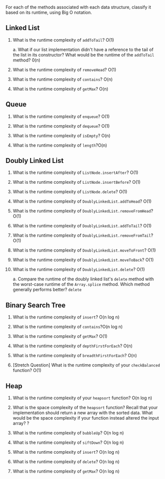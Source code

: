 For each of the methods associated with each data structure, classify it based on its runtime, using Big O notation.

## Linked List

1. What is the runtime complexity of `addToTail`? O(1)
  
    a. What if our list implementation didn't have a reference to the tail of the list in its constructor? What would be the runtime of the `addToTail` method? 0(n)

2. What is the runtime complexity of `removeHead`? O(1)

3. What is the runtime complexity of `contains`? O(n)

4. What is the runtime complexity of `getMax`? O(n)


## Queue

1. What is the runtime complexity of `enqueue`? O(1)

2. What is the runtime complexity of `dequeue`? O(1)

3. What is the runtime complexity of `isEmpty`? O(n)

4. What is the runtime complexity of `length`?O(n)


## Doubly Linked List

1. What is the runtime complexity of `ListNode.insertAfter`? O(1)

2. What is the runtime complexity of `ListNode.insertBefore`? O(1)

3. What is the runtime complexity of `ListNode.delete`? O(1)

4. What is the runtime complexity of `DoublyLinkedList.addToHead`? O(1)

5. What is the runtime complexity of `DoublyLinkedList.removeFromHead`? O(1)

6. What is the runtime complexity of `DoublyLinkedList.addToTail`? O(1)

7. What is the runtime complexity of `DoublyLinkedList.removeFromTail`? O(1)

8. What is the runtime complexity of `DoublyLinkedList.moveToFront`? O(1)

9. What is the runtime complexity of `DoublyLinkedList.moveToBack`? O(1)

10. What is the runtime complexity of `DoublyLinkedList.delete`? O(1)

    a. Compare the runtime of the doubly linked list's `delete` method with the worst-case runtime of the `Array.splice` method. Which method generally performs better? `delete`


## Binary Search Tree

1. What is the runtime complexity of `insert`? O(n log n)

2. What is the runtime complexity of `contains`?O(n log n)

3. What is the runtime complexity of `getMax`? O(1)

4. What is the runtime complexity of `depthFirstForEach`? O(n)

5. What is the runtime complexity of `breadthFirstForEach`? O(n)

6. [Stretch Question] What is the runtime complexity of your `checkBalanced` function? O(1)

## Heap

1. What is the runtime complexity of your `heapsort` function? O(n log n)

2. What is the space complexity of the `heapsort` function? Recall that your implementation should return a new array with the sorted data. What would be the space complexity if your function instead altered the input array? ?

3. What is the runtime complexity of `bubbleUp`? O(n log n)

4. What is the runtime complexity of `siftDown`? O(n log n)

5. What is the runtime complexity of `insert`? O(n log n)

6. What is the runtime complexity of `delete`? O(n log n)

7. What is the runtime complexity of `getMax`? O(n log n)

